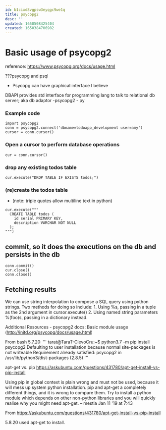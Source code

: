 ```yaml
---
id: b1cixd8vgpsw3eyqgc9we1q
title: psycopg2
desc: ''
updated: 1650508425404
created: 1650384706982
---
```


# Basic usage of psycopg2 

reference: https://www.psycopg.org/docs/usage.html

???psycopg and psql
- Psycopg can have graphical interface I believe

DBAPI provides std interface for programming lang to talk to relational db server; aka db adaptor
-psycopg2 - py

### Example code
```
import psycopg2
conn = psycopg2.connect('dbname=todoapp_development user=amy')
cursor = conn.cursor()
```
### Open a cursor to perform database operations
```
cur = conn.cursor()
```
### drop any existing todos table
```
cur.execute("DROP TABLE IF EXISTS todos;")
```

### (re)create the todos table
- (note: triple quotes allow multiline text in python)
```
cur.execute("""
  CREATE TABLE todos (
    id serial PRIMARY KEY,
    description VARCHAR NOT NULL
  );
""")
```
## commit, so it does the executions on the db and persists in the db
```
conn.commit()
cur.close()
conn.close()
```

## Fetching results
We can use string interpolation to compose a SQL query using python strings. Two methods for doing so include:
	1. Using %s, passing in a tuple as the 2nd argument in cursor.execute()
	2. Using named string parameters %(foo)s, passing in a dictionary instead.

Additional Resources
	- psycopg2 docs: Basic module usage (http://initd.org/psycopg/docs/usage.html)

From bash 5.7.20:
'''
tarat@TaraT-ClevoCru:~$ python3.7 -m pip install psycopg2
Defaulting to user installation because normal site-packages is not writeable
Requirement already satisfied: psycopg2 in /usr/lib/python3/dist-packages (2.8.5)
'''

apt-get vs. pip
https://askubuntu.com/questions/431780/apt-get-install-vs-pip-install

Using pip in global context is plain wrong and must not be used, because it will mess up system python installation. pip and apt-get a completely different things, and it is wrong to compare them. Try to install a python module which depends on other non-python libraries and you will quickly realise why you might need apt-get. – mestia Jan 11 '19 at 7:43 

From <https://askubuntu.com/questions/431780/apt-get-install-vs-pip-install> 

5.8.20
used apt-get to install.